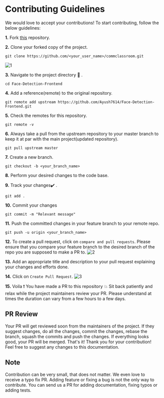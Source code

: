 # Contributing Guidelines

We would love to accept your contributions! To start contributing, follow the below guidelines:

**1.** Fork [this](https://github.com/Ayush7614/Face-Detection-Frontend) repository.

**2.** Clone your forked copy of the project.

```
git clone https://github.com/<your_user_name>/commclassroom.git

```
![1](https://user-images.githubusercontent.com/71178959/136909632-c82c1d11-90e2-4ca6-b6a0-4f1247415cc0.JPG)



**3.** Navigate to the project directory :file_folder: .

```
cd Face-Detection-Frontend
```

**4.** Add a reference(remote) to the original repository.
```
git remote add upstream https://github.com/Ayush7614/Face-Detection-Frontend.git
```

**5.** Check the remotes for this repository.

```
git remote -v
```

**6.** Always take a pull from the upstream repository to your master branch to keep it at par with the main project(updated repository).

```
git pull upstream master
```

**7.** Create a new branch.

```
git checkout -b <your_branch_name>
```

**8.** Perform your desired changes to the code base.


**9.** Track your changes:heavy_check_mark: .

```
git add .
```

**10.** Commit your changes
```
git commit -m "Relevant message"
```

**11.** Push the committed changes in your feature branch to your remote repo.

```
git push -u origin <your_branch_name>
```

**12.** To create a pull request, click on `compare and pull requests`. Please ensure that you compare your feature branch to the desired branch of the repo you are supposed to make a PR to.
![2](https://user-images.githubusercontent.com/71178959/136911766-6dd5ebf1-7bca-4189-8b78-de2026f14306.JPG)


**13.** Add an appropriate title and description to your pull request explaining your changes and efforts done.

**14.** Click on `Create Pull Request`.
![3](https://user-images.githubusercontent.com/71178959/136911805-4db4b9c1-a3d9-4c1c-8656-cc9b661e0d1f.JPG)



**15.** Voila :exclamation: You have made a PR to this repository :boom: Sit back patiently and relax while the project maintainers review your PR. Please understand at times the duration can vary from a few hours to a few days.


## PR Review
Your PR will get reviewed soon from the maintainers of the project. If they suggest changes, do all the changes, commit the changes, rebase the branch, squash the commits and push the changes. If everything looks good, your PR will be merged. That's it! Thank you for your contribution! Feel free to suggest any changes to this documentation.

## Note
Contribution can be very small, that does not matter. We even love to receive a typo fix PR. Adding feature or fixing a bug is not the only way to contribute. You can send us a PR for adding documentation, fixing typos or adding tests.
